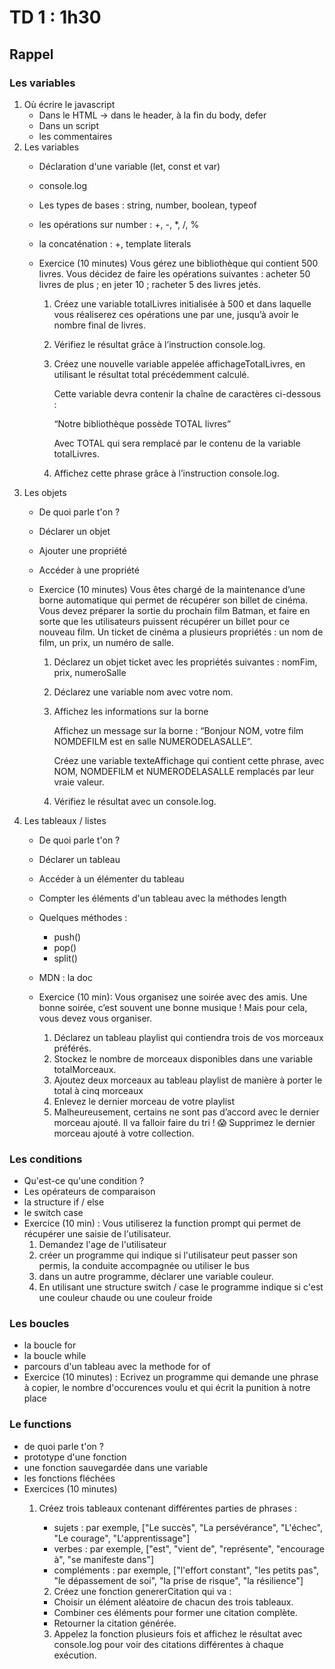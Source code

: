 # TD 1 : 1h30
## Rappel
### Les variables
1. Où écrire le javascript
    - Dans le HTML -> dans le header, à la fin du body, defer
    - Dans un script
    - les commentaires
1. Les variables
    - Déclaration d'une variable (let, const et var)
    - console.log
    - Les types de bases : string, number, boolean, typeof
    - les opérations sur number : +, -, *, /, %
    - la concaténation : +, template literals
    - Exercice (10 minutes)
        Vous gérez une bibliothèque qui contient 500 livres. Vous décidez de faire les opérations suivantes :
            acheter 50 livres de plus ; 
            en jeter 10 ;
            racheter 5 des livres jetés.

        1. Créez une variable totalLivres initialisée à 500 et dans laquelle vous réaliserez ces opérations une par une, jusqu’à avoir le nombre final de livres. 

        2. Vérifiez le résultat grâce à l’instruction console.log.

        3. Créez une nouvelle variable appelée affichageTotalLivres, en utilisant le résultat total précédemment calculé. 

            Cette variable devra contenir la chaîne de caractères ci-dessous :

            “Notre bibliothèque possède TOTAL livres”

            Avec TOTAL qui sera remplacé par le contenu de la variable totalLivres.

        4. Affichez cette phrase grâce à l’instruction console.log.
1. Les objets 
    - De quoi parle t'on ?
    - Déclarer un objet
    - Ajouter une propriété
    - Accéder à une propriété
    - Exercice (10 minutes)
        Vous êtes chargé de la maintenance d’une borne automatique qui permet de récupérer son billet de cinéma. Vous devez préparer la sortie du prochain film Batman, et faire en sorte que les utilisateurs puissent récupérer un billet pour ce nouveau film.
        Un ticket de cinéma a plusieurs propriétés : un nom de film, un prix, un numéro de salle.

        1. Déclarez un objet ticket avec les propriétés suivantes : nomFim, prix, numeroSalle


        2. Déclarez une variable nom avec votre nom. 

        3. Affichez les informations sur la borne

            Affichez un message sur la borne : “Bonjour NOM, votre film NOMDEFILM est en salle NUMERODELASALLE”.

            Créez une variable texteAffichage qui contient cette phrase, avec NOM, NOMDEFILM et NUMERODELASALLE remplacés par leur vraie valeur.

        4. Vérifiez le résultat avec un console.log. 
1. Les tableaux / listes
    - De quoi parle t'on ?
    - Déclarer un tableau
    - Accéder à un élémenter du tableau
    - Compter les éléments d'un tableau avec la méthodes length
    - Quelques méthodes :
        - push()
        - pop()
        - split()
    - MDN : la doc
    - Exercice (10 min):
        Vous organisez une soirée avec des amis. Une bonne soirée, c’est souvent une bonne musique ! Mais pour cela, vous devez vous organiser.
        
        1. Déclarez un tableau playlist qui contiendra trois de vos morceaux préférés.
        2. Stockez le nombre de morceaux disponibles dans une variable totalMorceaux.
        3. Ajoutez deux morceaux au tableau playlist de manière à porter le total à cinq morceaux
        4. Enlevez le dernier morceau de votre playlist
        5. Malheureusement, certains ne sont pas d’accord avec le dernier morceau ajouté. Il va falloir faire du tri ! 😱
        Supprimez le dernier morceau ajouté à votre collection.

### Les conditions
- Qu'est-ce qu'une condition ?
- Les opérateurs de comparaison
- la structure if / else
- le switch case
- Exercice (10 min) :
    Vous utiliserez la function prompt qui permet de récupérer une saisie de l'utilisateur.
    1. Demandez l'age de l'utilisateur
    2. créer un programme qui indique si l'utilisateur peut passer son permis, la conduite accompagnée ou utiliser le bus
    1. dans un autre programme, déclarer une variable couleur.
    2. En utilisant une structure switch / case le programme indique si c'est une couleur chaude ou une couleur froide

### Les boucles
- la boucle for
- la boucle while
- parcours d'un tableau avec la methode for of
- Exercice (10 minutes) :
    Ecrivez un programme qui demande une phrase à copier, le nombre d'occurences voulu et qui écrit la punition à notre place

### Le functions
- de quoi parle t'on ?
- prototype d'une fonction
- une fonction sauvegardée dans une variable
- les fonctions fléchées
- Exercices  (10 minutes)
    1. Créez trois tableaux contenant différentes parties de phrases :
        - sujets : par exemple, ["Le succès", "La persévérance", "L'échec", "Le courage", "L'apprentissage"]
        - verbes : par exemple, ["est", "vient de", "représente", "encourage à", "se manifeste dans"]
        - compléments : par exemple, ["l'effort constant", "les petits pas", "le dépassement de soi", "la prise de risque", "la résilience"]

        2. Créez une fonction genererCitation qui va :

        - Choisir un élément aléatoire de chacun des trois tableaux.
        - Combiner ces éléments pour former une citation complète.
        - Retourner la citation générée.

        3. Appelez la fonction plusieurs fois et affichez le résultat avec console.log pour voir des citations différentes à chaque exécution.





    






    
